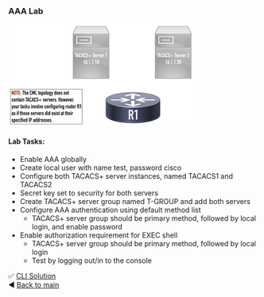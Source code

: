 ### AAA Lab

![AAA topology](https://github.com/tech-zero/assets/blob/main/images/aaa.png)

#### Lab Tasks:
- Enable AAA globally
- Create local user with name test, password cisco
- Configure both TACACS+ server instances, named TACACS1 and TACACS2
- Secret key set to security for both servers
- Create TACACS+ server group named T-GROUP and add both servers
- Configure AAA authentication using default method list
  - TACACS+ server group should be primary method, followed by local login, and enable password
- Enable authorization requirement for EXEC shell
  - TACACS+ server group should be primary method, followed by local login
  - Test by logging out/in to the console
    
✅ [CLI Solution](https://github.com/tech-zero/assets/blob/main/solutions/aaa-lab1.md)  
◀️ [Back to main](/)

